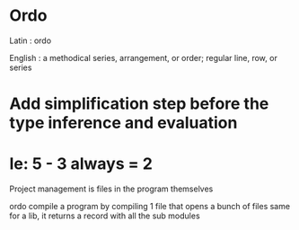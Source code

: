 # Ordo

Latin : ordo

English : a methodical series, arrangement, or order; regular line, row, or series

# Add simplification step before the type inference and evaluation
# Ie: 5 - 3 always = 2

Project management is files in the program themselves

ordo compile a program by compiling 1 file that opens a bunch of files
same for a lib, it returns a record with all the sub modules
